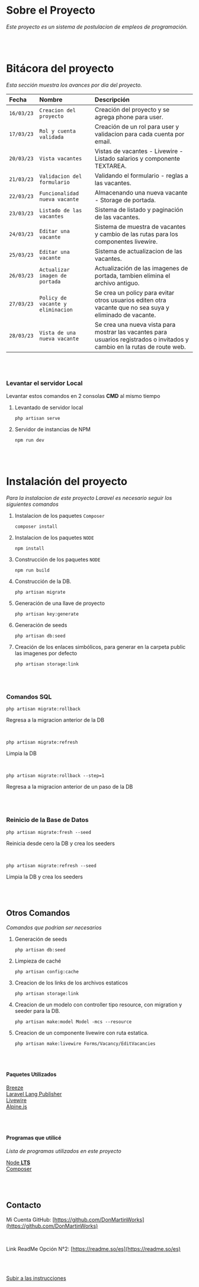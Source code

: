 <a name="readme-top"></a>

# Sobre el Proyecto

_Este proyecto es un sistema de postulacion de empleos de programación._

<br />
<br />

# Bitácora del proyecto

_Esta sección muestra los avances por dia del proyecto._

| Fecha      | Nombre                            | Descripción                                                                                                                |
| :--------- | :-------------------------------- | :------------------------------------------------------------------------------------------------------------------------- |
| `16/03/23` | `Creacion del proyecto`           | Creación del proyecto y se agrega phone para user.                                                                         |
| `17/03/23` | `Rol y cuenta validada`           | Creación de un rol para user y validacion para cada cuenta por email.                                                      |
| `20/03/23` | `Vista vacantes`                  | Vistas de vacantes - Livewire - Listado salarios y componente TEXTAREA.                                                    |
| `21/03/23` | `Validacion del formulario`       | Validando el formulario - reglas a las vacantes.                                                                           |
| `22/03/23` | `Funcionalidad nueva vacante`     | Almacenando una nueva vacante - Storage de portada.                                                                        |
| `23/03/23` | `Listado de las vacantes`         | Sistema de listado y paginación de las vacantes.                                                                           |
| `24/03/23` | `Editar una vacante`              | Sistema de muestra de vacantes y cambio de las rutas para los componentes livewire.                                        |
| `25/03/23` | `Editar una vacante`              | Sistema de actualizacion de las vacantes.                                                                                  |
| `26/03/23` | `Actualizar imagen de portada`    | Actualización de las imagenes de portada, tambien elimina el archivo antiguo.                                              |
| `27/03/23` | `Policy de vacante y eliminacion` | Se crea un policy para evitar otros usuarios editen otra vacante que no sea suya y eliminado de vacante.                   |
| `28/03/23` | `Vista de una nueva vacante`      | Se crea una nueva vista para mostrar las vacantes para usuarios registrados o invitados y cambio en la rutas de route web. |

<br />
<br />

### Levantar el servidor Local

<p>Levantar estos comandos en 2 consolas <b>CMD</b> al mismo tiempo</p>

1. Levantado de servidor local

    ```
    php artisan serve
    ```

2. Servidor de instancias de NPM

    ```
    npm run dev
    ```

<br />
<br />

# Instalación del proyecto

_Para la instalacion de este proyecto Laravel es necesario seguir los siguientes comandos_

1. Instalacion de los paquetes `Composer`

    ```
    composer install
    ```

2. Instalacion de los paquetes `NODE`

    ```
    npm install
    ```

3. Construcción de los paquetes `NODE`

    ```
    npm run build
    ```

4. Construcción de la DB.

    ```
    php artisan migrate
    ```

5. Generación de una llave de proyecto

    ```
    php artisan key:generate
    ```

6. Generación de seeds

    ```
    php artisan db:seed
    ```

7. Creación de los enlaces simbólicos, para generar en la carpeta public las imagenes por defecto

    ```
    php artisan storage:link
    ```

<br />
<br />

### Comandos SQL

```
php artisan migrate:rollback
```

<p>Regresa a la migracion anterior de la DB</p>

<br />

```
php artisan migrate:refresh
```

<p>Limpia la DB</p>

<br />

```
php artisan migrate:rollback --step=1
```

<p>Regresa a la migracion anterior de un paso de la DB</p>

<br />
<br />

### Reinicio de la Base de Datos

```
php artisan migrate:fresh --seed
```

<p>Reinicia desde cero la DB y crea los seeders</p>

<br />

```
php artisan migrate:refresh --seed
```

<p>Limpia la DB y crea los seeders</p>

<br />
<br />

## Otros Comandos

_Comandos que podrian ser necesarios_

1. Generación de seeds

    ```
    php artisan db:seed
    ```

2. Limpieza de caché

    ```
    php artisan config:cache
    ```

3. Creacion de los links de los archivos estaticos

    ```
    php artisan storage:link
    ```

4. Creacion de un modelo con controller tipo resource, con migration y seeder para la DB.

    ```
    php artisan make:model Model -mcs --resource
    ```

5. Creacion de un componente livewire con ruta estatica.
    ```
    php artisan make:livewire Forms/Vacancy/EditVacancies
    ```

<br />
<br />

#### Paquetes Utilizados

<p align="left">
<a href="https://laravel.com/docs/9.x/starter-kits#laravel-breeze">Breeze</a>
<br />
<a href="https://laravel-lang.com/">Laravel Lang Publisher</a>
<br />
<a href="https://laravel-livewire.com/">Livewire</a>
<br />
<a href="https://alpinejs.dev/">Alpine.js</a>
</p>

<br />
<br />

#### Programas que utilicé

_Lista de programas utilizados en este proyecto_

<p align="left">
<a href="https://nodejs.org/">Node <b>LTS</b></a>
<br />
<a href="https://getcomposer.org/download/">Composer</a>
</p>

<br />
<br />

## Contacto

Mi Cuenta GitHub: [https://github.com/DonMartinWorks](https://github.com/DonMartinWorks)

<br />

Link ReadMe Opción N°2: [https://readme.so/es](https://readme.so/es)

<br />
<br />

<a href="#readme-top">Subir a las instrucciones</a>
